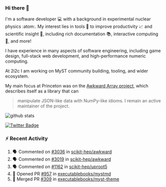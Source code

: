 ### Hi there 👋 

I'm a software developer 💻 with a background in experimental nuclear physics :atom:. My interest lies in tools :wrench: to improve productivity :chart_with_upwards_trend: and scientific insight :telescope:, including rich documentation 📚, interactive computing 🧮, and more! 

I have experience in many aspects of software engineering, including game design, full-stack web development, and high-performance numeric computing. 

At 2i2c I am working on MyST community building, tooling, and wider ecosystem. 

My main focus at Princeton was on the [Awkward Array project](awkward-array.org/), which describes itself as a library that can 
> manipulate JSON-like data with NumPy-like idioms. I remain an active maintainer of the project. 

![github stats](https://github-readme-stats.vercel.app/api?username=agoose77&show_icons=true&hide_rank=true&hide_title=true&bg_color=30,e76445,904e95&text_color=efe3ec&icon_color=efe3ec)
<!--
**agoose77/agoose77** is a ✨ _special_ ✨ repository because its `README.md` (this file) appears on your GitHub profile.

Here are some ideas to get you started:

- 🔭 I’m currently working on ...
- 🌱 I’m currently learning ...
- 👯 I’m looking to collaborate on ...
- 🤔 I’m looking for help with ...
- 💬 Ask me about ...
- 📫 How to reach me: ...
- 😄 Pronouns: ...
- ⚡ Fun fact: ...
-->

[![Twitter Badge](https://img.shields.io/twitter/follow/agoose77?style=flat-square&logo=Twitter&logoColor=white&color=cornflowerblue)](https://twitter.com/agoose77)

### :zap: Recent Activity

<!--START_SECTION:activity-->
1. 🗣 Commented on [#3036](https://github.com/scikit-hep/awkward/issues/3036#issuecomment-1980547105) in [scikit-hep/awkward](https://github.com/scikit-hep/awkward)
2. 🗣 Commented on [#3019](https://github.com/scikit-hep/awkward/pull/3019#issuecomment-1980517329) in [scikit-hep/awkward](https://github.com/scikit-hep/awkward)
3. 🗣 Commented on [#1162](https://github.com/scikit-hep/uproot5/pull/1162#issuecomment-1980462100) in [scikit-hep/uproot5](https://github.com/scikit-hep/uproot5)
4. 💪 Opened PR [#957](https://github.com/executablebooks/mystmd/pull/957) in [executablebooks/mystmd](https://github.com/executablebooks/mystmd)
5. 🎉 Merged PR [#309](https://github.com/executablebooks/myst-theme/pull/309) in [executablebooks/myst-theme](https://github.com/executablebooks/myst-theme)
<!--END_SECTION:activity-->
